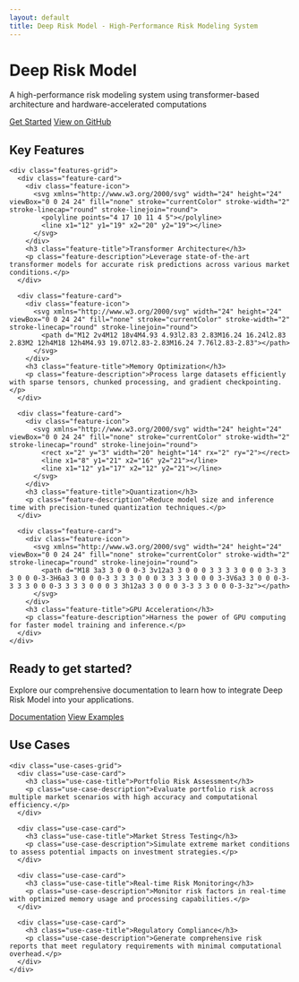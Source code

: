 ```yaml
---
layout: default
title: Deep Risk Model - High-Performance Risk Modeling System
---
```


<div class="hero">
  <div class="hero-content">
    <h1 class="hero-title">Deep Risk Model</h1>
    <p class="hero-subtitle">A high-performance risk modeling system using transformer-based architecture and hardware-accelerated computations</p>
    <div class="hero-buttons">
      <a href="{{ site.url }}/docs/getting-started" class="btn btn-primary">Get Started</a>
      <a href="{{ site.github.repository_url }}" class="btn btn-outline">View on GitHub</a>
    </div>
  </div>
</div>

<div class="features-section">
  <div class="container">
    <h2 class="section-title">Key Features</h2>
    
    <div class="features-grid">
      <div class="feature-card">
        <div class="feature-icon">
          <svg xmlns="http://www.w3.org/2000/svg" width="24" height="24" viewBox="0 0 24 24" fill="none" stroke="currentColor" stroke-width="2" stroke-linecap="round" stroke-linejoin="round">
            <polyline points="4 17 10 11 4 5"></polyline>
            <line x1="12" y1="19" x2="20" y2="19"></line>
          </svg>
        </div>
        <h3 class="feature-title">Transformer Architecture</h3>
        <p class="feature-description">Leverage state-of-the-art transformer models for accurate risk predictions across various market conditions.</p>
      </div>
      
      <div class="feature-card">
        <div class="feature-icon">
          <svg xmlns="http://www.w3.org/2000/svg" width="24" height="24" viewBox="0 0 24 24" fill="none" stroke="currentColor" stroke-width="2" stroke-linecap="round" stroke-linejoin="round">
            <path d="M12 2v4M12 18v4M4.93 4.93l2.83 2.83M16.24 16.24l2.83 2.83M2 12h4M18 12h4M4.93 19.07l2.83-2.83M16.24 7.76l2.83-2.83"></path>
          </svg>
        </div>
        <h3 class="feature-title">Memory Optimization</h3>
        <p class="feature-description">Process large datasets efficiently with sparse tensors, chunked processing, and gradient checkpointing.</p>
      </div>
      
      <div class="feature-card">
        <div class="feature-icon">
          <svg xmlns="http://www.w3.org/2000/svg" width="24" height="24" viewBox="0 0 24 24" fill="none" stroke="currentColor" stroke-width="2" stroke-linecap="round" stroke-linejoin="round">
            <rect x="2" y="3" width="20" height="14" rx="2" ry="2"></rect>
            <line x1="8" y1="21" x2="16" y2="21"></line>
            <line x1="12" y1="17" x2="12" y2="21"></line>
          </svg>
        </div>
        <h3 class="feature-title">Quantization</h3>
        <p class="feature-description">Reduce model size and inference time with precision-tuned quantization techniques.</p>
      </div>
      
      <div class="feature-card">
        <div class="feature-icon">
          <svg xmlns="http://www.w3.org/2000/svg" width="24" height="24" viewBox="0 0 24 24" fill="none" stroke="currentColor" stroke-width="2" stroke-linecap="round" stroke-linejoin="round">
            <path d="M18 3a3 3 0 0 0-3 3v12a3 3 0 0 0 3 3 3 3 0 0 0 3-3 3 3 0 0 0-3-3H6a3 3 0 0 0-3 3 3 3 0 0 0 3 3 3 3 0 0 0 3-3V6a3 3 0 0 0-3-3 3 3 0 0 0-3 3 3 3 0 0 0 3 3h12a3 3 0 0 0 3-3 3 3 0 0 0-3-3z"></path>
          </svg>
        </div>
        <h3 class="feature-title">GPU Acceleration</h3>
        <p class="feature-description">Harness the power of GPU computing for faster model training and inference.</p>
      </div>
    </div>
  </div>
</div>

<div class="cta-section">
  <div class="container">
    <h2 class="section-title">Ready to get started?</h2>
    <p class="section-description">Explore our comprehensive documentation to learn how to integrate Deep Risk Model into your applications.</p>
    <div class="cta-buttons">
      <a href="{{ site.url }}/docs/getting-started" class="btn btn-primary">Documentation</a>
      <a href="{{ site.url }}/examples/basic" class="btn btn-outline">View Examples</a>
    </div>
  </div>
</div>

<div class="use-cases-section">
  <div class="container">
    <h2 class="section-title">Use Cases</h2>
    
    <div class="use-cases-grid">
      <div class="use-case-card">
        <h3 class="use-case-title">Portfolio Risk Assessment</h3>
        <p class="use-case-description">Evaluate portfolio risk across multiple market scenarios with high accuracy and computational efficiency.</p>
      </div>
      
      <div class="use-case-card">
        <h3 class="use-case-title">Market Stress Testing</h3>
        <p class="use-case-description">Simulate extreme market conditions to assess potential impacts on investment strategies.</p>
      </div>
      
      <div class="use-case-card">
        <h3 class="use-case-title">Real-time Risk Monitoring</h3>
        <p class="use-case-description">Monitor risk factors in real-time with optimized memory usage and processing capabilities.</p>
      </div>
      
      <div class="use-case-card">
        <h3 class="use-case-title">Regulatory Compliance</h3>
        <p class="use-case-description">Generate comprehensive risk reports that meet regulatory requirements with minimal computational overhead.</p>
      </div>
    </div>
  </div>
</div> 